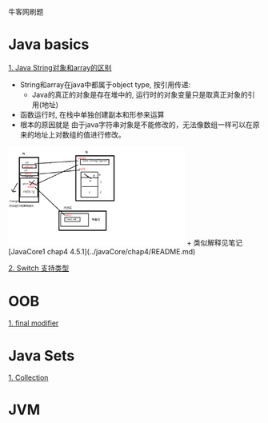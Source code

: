 牛客网刷题

# Java basics

[1. Java String对象和array的区别](https://www.nowcoder.com/questionTerminal/ea89183b5d5349f7ac6a11da2308d935)
+ String和array在java中都属于object type, 按引用传递: 
  + Java的真正的对象是存在堆中的, 运行时的对象变量只是取真正对象的引用(地址)
+ 函数运行时, 在栈中单独创建副本和形参来运算
+ 根本的原因就是 由于java字符串对象是不能修改的，无法像数组一样可以在原来的地址上对数组的值进行修改。
<img src="./Src_md/code1.png" width=70%>
+ 类似解释见笔记[JavaCore1 chap4 4.5.1](../javaCore/chap4/README.md)

[2. Switch 支持类型](https://www.nowcoder.com/questionTerminal/0759a1dea0e94804963557e60d1c699b)


# OOB

[1. final modifier](https://www.nowcoder.com/questionTerminal/60f59a1944f34da0a0daaac3eb7f0af7)


# Java Sets
[1. Collection](https://www.nowcoder.com/questionTerminal/03162f63b91545a6ac4cbd9c51cfadee)


# JVM

